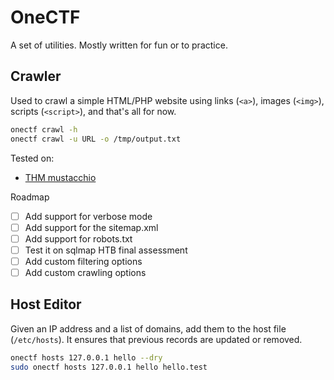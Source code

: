 # OneCTF

A set of utilities. Mostly written for fun or to practice.

## Crawler

Used to crawl a simple HTML/PHP website using links (`<a>`), images (`<img>`), scripts (`<script>`), and that's all for now.

```bash
onectf crawl -h
onectf crawl -u URL -o /tmp/output.txt
```

Tested on:

* [THM mustacchio](https://tryhackme.com/room/mustacchio)

Roadmap

* [ ] Add support for verbose mode
* [ ] Add support for the sitemap.xml
* [ ] Add support for robots.txt
* [ ] Test it on sqlmap HTB final assessment
* [ ] Add custom filtering options
* [ ] Add custom crawling options

## Host Editor

Given an IP address and a list of domains, add them to the host file (`/etc/hosts`). It ensures that previous records are updated or removed.

```bash
onectf hosts 127.0.0.1 hello --dry
sudo onectf hosts 127.0.0.1 hello hello.test
```